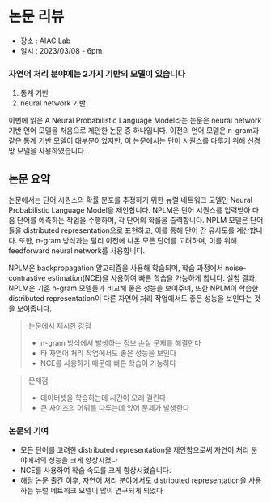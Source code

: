 # 논문 리뷰
- 장소 : AIAC Lab
- 일시 : 2023/03/08 - 6pm

### 자연어 처리 분야에는 2가지 기반의 모델이 있습니다

1. 통계 기반
2. neural network 기반

이번에 읽은 A Neural Probabilistic Language Model라는 논문은 neural network 기반 언어 모델을 처음으로 제안한 논문 중 하나입니다. 이전의 언어 모델은 n-gram과 같은 통계 기반 모델이 대부분이었지만, 이 논문에서는 단어 시퀀스를 다루기 위해 신경망 모델을 사용하였습니다.

## 논문 요약
논문에서는 단어 시퀀스의 확률 분포를 추정하기 위한 뉴럴 네트워크 모델인 Neural Probabilistic Language Model을 제안합니다. NPLM은 단어 시퀀스를 입력받아 다음 단어를 예측하는 작업을 수행하며, 각 단어의 확률을 출력합니다. NPLM 모델은 단어들을 distributed representation으로 표현하고, 이를 통해 단어 간 유사도를 계산합니다. 또한, n-gram 방식과는 달리 이전에 나온 모든 단어를 고려하며, 이를 위해 feedforward neural network를 사용합니다.

NPLM은 backpropagation 알고리즘을 사용해 학습되며, 학습 과정에서 noise-contrastive estimation(NCE)을 사용하여 빠른 학습을 가능하게 합니다. 실험 결과, NPLM은 기존 n-gram 모델들과 비교해 좋은 성능을 보여주며, 또한 NPLM이 학습한 distributed representation이 다른 자연어 처리 작업에서도 좋은 성능을 보인다는 것을 보여줍니다.

> 논문에서 제시한 강점
>- n-gram 방식에서 발생하는 정보 손실 문제를 해결한다
>- 타 자연어 처리 작업에서도 좋은 성능을 보인다
>- NCE를 사용하기 때문에 빠른 학습이 가능하다

> 문제점
>- 데이터셋을 학습하는데 시간이 오래 걸린다
>- 큰 사이즈의 어뤼를 다루는데 있어 문제가 발생한다

### 논문의 기여
- 모든 단어를 고려한 distributed representation을 제안함으로써 자연어 처리 분야에서의 성능을 크게 향상시켰다
- NCE를 사용하여 학습 속도를 크게 향상시켰습니다.
- 해당 논문 출간 이후, 자연어 처리 분야에서도 distributed representation을 사용하는 뉴럴 네트워크 모델이 많이 연구되게 되었다

